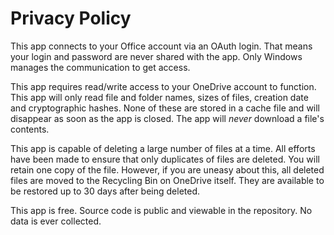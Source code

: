 # Privacy Policy

This app connects to your Office account via an OAuth login.  That means your login and password are never shared with the app.  Only Windows manages the communication to get access.

This app requires read/write access to your OneDrive account to function.  This app will only read file and folder names, sizes of files, creation date and cryptographic hashes.  None of these are stored in a cache file and will disappear as soon as the app is closed.  The app will *never* download a file's contents.  

This app is capable of deleting a large number of files at a time.  All efforts have been made to ensure that only duplicates of files are deleted.  You will retain one copy of the file.  However, if you are uneasy about this, all deleted files are moved to the Recycling Bin on OneDrive itself.  They are available to be restored up to 30 days after being deleted.

This app is free.  Source code is public and viewable in the repository.  No data is ever collected.
